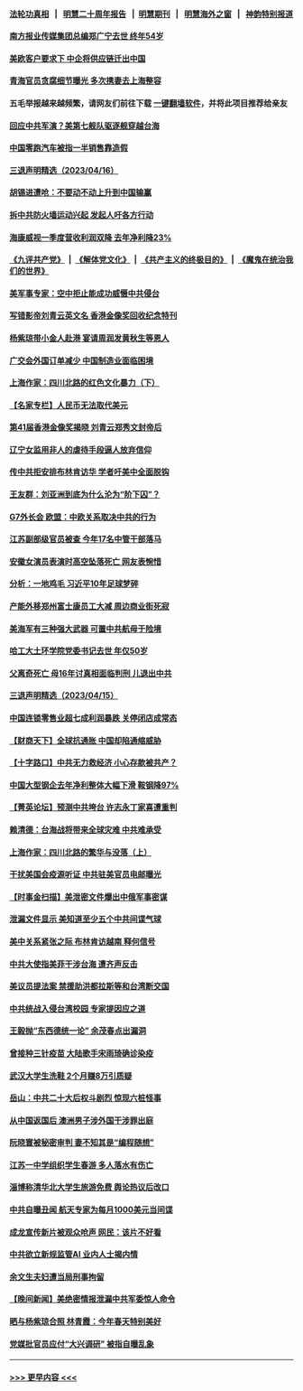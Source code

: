 #### [法轮功真相](https://github.com/gfw-breaker/truth/blob/master/README.md?t=0) &nbsp;&nbsp;|&nbsp;&nbsp; [明慧二十周年报告](https://github.com/gfw-breaker/mh-reports/blob/master/README.md?t=0) &nbsp;&nbsp;|&nbsp;&nbsp;[明慧期刊](https://github.com/gfw-breaker/mh-qikan) &nbsp;&nbsp;|&nbsp;&nbsp; [明慧海外之窗](https://github.com/gfw-breaker/mh-news/blob/master/README.md?t=0) &nbsp;&nbsp;|&nbsp;&nbsp; [神韵特别报道](https://github.com/gfw-breaker/mh-news/blob/master/shenyun.md?t=0)
#### [南方报业传媒集团总编郑广宁去世 终年54岁](../pages/nsc413/n13974639.md?t=04171543) 
#### [美欧客户要求下 中企将供应链迁出中国](../pages/nsc413/n13974607.md?t=04171543) 
#### [青海官员贪腐细节曝光 多次携妻去上海整容](../pages/nsc413/n13974521.md?t=04171543) 
#### 五毛举报越来越频繁，请网友们前往下载 [一键翻墙软件](https://github.com/gfw-breaker/ssr-accounts)，并将此项目推荐给亲友
#### [回应中共军演？美第七舰队驱逐舰穿越台海](../pages/nsc413/n13974514.md?t=04171543) 
#### [中国零跑汽车被指一半销售靠造假](../pages/nsc413/n13974530.md?t=04171543) 
#### [三退声明精选（2023/04/16）](../pages/nsc413/n13974598.md?t=04171543) 
#### [胡锡进遭呛：不要动不动上升到中国输赢](../pages/nsc413/n13974445.md?t=04171543) 
#### [拆中共防火墙运动兴起 发起人吁各方行动](../pages/nsc413/n13974407.md?t=04171543) 
#### [海康威视一季度营收利润双降 去年净利降23%](../pages/nsc413/n13974400.md?t=04171543) 
#### [《九评共产党》](https://github.com/begood0513/9ping.md/blob/master/README.md) &nbsp;|&nbsp; [《解体党文化》](../../../../jtdwh.md/blob/master/README.md)  &nbsp;|&nbsp; [《共产主义的终极目的》](../../../../gczydzjmd.md/blob/master/README.md) &nbsp;|&nbsp; [《魔鬼在统治我们的世界》](../../../../mgztzwmdsj.md/blob/master/README.md) 
#### [美军事专家：空中拒止能成功威慑中共侵台](../pages/nsc413/n13972584.md?t=04171543) 
#### [写错影帝刘青云英文名 香港金像奖回收纪念特刊](../pages/nsc413/n13974409.md?t=04171543) 
#### [杨紫琼带小金人赴港 宴请周润发黄秋生等恩人](../pages/nsc413/n13974374.md?t=04171543) 
#### [广交会外国订单减少 中国制造业面临困境](../pages/nsc413/n13974402.md?t=04171543) 
#### [上海作家：四川北路的红色文化暴力（下）](../pages/nsc413/n13970758.md?t=04171543) 
#### [【名家专栏】人民币无法取代美元](../pages/nsc413/n13974270.md?t=04171543) 
#### [第41届香港金像奖揭晓 刘青云郑秀文封帝后](../pages/nsc413/n13974358.md?t=04171543) 
#### [辽宁女监用非人的虐待手段逼人放弃信仰](../pages/nsc413/n13972297.md?t=04171543) 
#### [传中共拒安排布林肯访华 学者吁美中全面脱钩](../pages/nsc413/n13974274.md?t=04171543) 
#### [王友群：刘亚洲到底为什么沦为“阶下囚”？](../pages/nsc413/n13973940.md?t=04171543) 
#### [G7外长会 欧盟：中欧关系取决中共的行为](../pages/nsc413/n13974281.md?t=04171543) 
#### [江苏副部级官员被查 今年17名中管干部落马](../pages/nsc413/n13974235.md?t=04171543) 
#### [安徽女演员表演时高空坠落死亡 网友表惋惜](../pages/nsc413/n13974123.md?t=04171543) 
#### [分析：一地鸡毛 习近平10年足球梦碎](../pages/nsc413/n13973305.md?t=04171543) 
#### [产能外移郑州富士康员工大减 周边商业街死寂](../pages/nsc413/n13973948.md?t=04171543) 
#### [美海军有三种强大武器 可置中共航母于险境](../pages/nsc413/n13970837.md?t=04171543) 
#### [哈工大土环学院党委书记去世 年仅50岁](../pages/nsc413/n13973878.md?t=04171543) 
#### [父离奇死亡 母16年讨真相面临判刑 儿退出中共](../pages/nsc413/n13972803.md?t=04171543) 
#### [三退声明精选（2023/04/15）](../pages/nsc413/n13973852.md?t=04171543) 
#### [中国连锁零售业超七成利润暴跌 关停闭店成常态](../pages/nsc413/n13973794.md?t=04171543) 
#### [【财商天下】全球抗通胀 中国却陷通缩威胁](../pages/nsc413/n13973723.md?t=04171543) 
#### [【十字路口】中共无力救经济 小心存款被共产？](../pages/nsc413/n13973564.md?t=04171543) 
#### [中国大型钢企去年净利整体大幅下滑 鞍钢降97%](../pages/nsc413/n13973733.md?t=04171543) 
#### [【菁英论坛】预测中共垮台 许志永丁家喜遭重判](../pages/nsc413/n13973734.md?t=04171543) 
#### [赖清德：台海战将带来全球灾难 中共难承受](../pages/nsc413/n13973747.md?t=04171543) 
#### [上海作家：四川北路的繁华与没落（上）](../pages/nsc413/n13970750.md?t=04171543) 
#### [干扰美国会疫源听证 中共驻美官员电邮曝光](../pages/nsc413/n13973726.md?t=04171543) 
#### [【时事金扫描】美泄密文件爆出中俄军事密谋](../pages/nsc413/n13973567.md?t=04171543) 
#### [泄漏文件显示 美知道至少五个中共间谍气球](../pages/nsc413/n13973674.md?t=04171543) 
#### [美中关系紧张之际 布林肯访越南 释何信号](../pages/nsc413/n13973687.md?t=04171543) 
#### [中共大使指美菲干涉台海 遭齐声反击](../pages/nsc413/n13973677.md?t=04171543) 
#### [美议员提法案 禁援助洪都拉斯等和台湾断交国](../pages/nsc413/n13973659.md?t=04171543) 
#### [中共统战入侵台湾校园 专家提因应之道](../pages/nsc413/n13973016.md?t=04171543) 
#### [王毅抛“东西德统一论” 余茂春点出漏洞](../pages/nsc413/n13973663.md?t=04171543) 
#### [曾接种三针疫苗 大陆歌手宋雨琦确诊染疫](../pages/nsc413/n13973539.md?t=04171543) 
#### [武汉大学生洗鞋 2个月赚8万引质疑](../pages/nsc413/n13973648.md?t=04171543) 
#### [岳山：中共二十大后权斗剧烈 惊现六桩怪事](../pages/nsc413/n13973599.md?t=04171543) 
#### [从中国返国后 澳洲男子涉外国干涉罪出庭](../pages/nsc413/n13973566.md?t=04171543) 
#### [阮晓寰被秘密审判 妻不知其是“编程随想”](../pages/nsc413/n13973450.md?t=04171543) 
#### [江苏一中学组织学生春游 多人落水有伤亡](../pages/nsc413/n13973551.md?t=04171543) 
#### [淄博称清华北大学生旅游免费 舆论热议后改口](../pages/nsc413/n13973523.md?t=04171543) 
#### [中共自曝丑闻 航天专家为每月1000美元当间谍](../pages/nsc413/n13972833.md?t=04171543) 
#### [成龙宣传新片被观众呛声 网民：该片不好看](../pages/nsc413/n13973326.md?t=04171543) 
#### [中共欲立新规监管AI 业内人士揭内情](../pages/nsc413/n13973472.md?t=04171543) 
#### [余文生夫妇遭当局刑事拘留](../pages/nsc413/n13973440.md?t=04171543) 
#### [【晚间新闻】美绝密情报泄漏中共军委惊人命令](../pages/nsc413/n13973445.md?t=04171543) 
#### [晒与杨紫琼合照 林青霞：今年春天特别美好](../pages/nsc413/n13973193.md?t=04171543) 
#### [党媒批官员应付“大兴调研” 被指自曝乱象](../pages/nsc413/n13973274.md?t=04171543) 

----
#### [ >>> 更早内容 <<< ](../indexes/nsc413-earlier.md)
